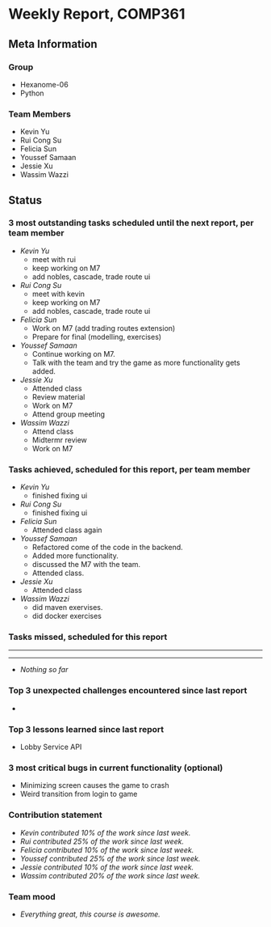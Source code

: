 # Weekly Report, COMP361

## Meta Information

### Group

* Hexanome-06
* Python

### Team Members

* Kevin Yu
* Rui Cong Su
* Felicia Sun
* Youssef Samaan
* Jessie Xu
* Wassim Wazzi

## Status

### 3 most outstanding tasks scheduled until the next report, per team member

* *Kevin Yu*
    * meet with rui
    * keep working on M7
    * add nobles, cascade, trade route ui
* *Rui Cong Su*
    * meet with kevin
    * keep working on M7
    * add nobles, cascade, trade route ui
* *Felicia Sun*
    * Work on M7 (add trading routes extension)
    * Prepare for final (modelling, exercises)
* *Youssef Samaan*
    * Continue working on M7.
    * Talk with the team and try the game as more functionality gets added.
* *Jessie Xu*
    * Attended class
    * Review material
    * Work on M7
    * Attend group meeting
* *Wassim Wazzi*
    * Attend class
    * Midtermr review
    * Work on M7

### Tasks achieved, scheduled for this report, per team member

* *Kevin Yu*
    * finished fixing ui
* *Rui Cong Su*
    * finished fixing ui
* *Felicia Sun*
    * Attended class again
* *Youssef Samaan*
    * Refactored come of the code in the backend.
    * Added more functionality.
    * discussed the M7 with the team.
    * Attended class.
* *Jessie Xu*
    * Attended class
* *Wassim Wazzi*
    * did maven exervises.
    * did docker exercises

### Tasks missed, scheduled for this report

---

---

* *Nothing so far*

### Top 3 unexpected challenges encountered since last report

*

### Top 3 lessons learned since last report

* Lobby Service API

### 3 most critical bugs in current functionality (optional)

* Minimizing screen causes the game to crash
* Weird transition from login to game

### Contribution statement

* *Kevin contributed 10% of the work since last week.*
* *Rui contributed 25% of the work since last week.*
* *Felicia contributed 10% of the work since last week.*
* *Youssef contributed 25% of the work since last week.*
* *Jessie contributed 10% of the work since last week.*
* *Wassim contributed 20% of the work since last week.*

### Team mood

* *Everything great, this course is awesome.*
